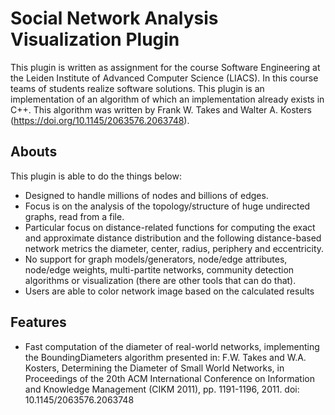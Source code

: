 # Social Network Analysis Visualization Plugin

This plugin is written as assignment for the course Software Engineering at the Leiden Institute of Advanced Computer Science (LIACS). In this course teams of students realize software solutions.
This plugin is an implementation of an algorithm of which an implementation already exists in C++. This algorithm was written by  Frank W. Takes and Walter A. Kosters (https://doi.org/10.1145/2063576.2063748). 


## Abouts

This plugin is able to do the things below: 
- Designed to handle millions of nodes and billions of edges.
- Focus is on the analysis of the topology/structure of huge undirected graphs, read from a file.
- Particular focus on distance-related functions for computing the exact and approximate distance distribution and the following distance-based network metrics the diameter, center, radius, periphery and eccentricity. 
- No support for graph models/generators, node/edge attributes, node/edge weights, multi-partite networks, community detection algorithms or visualization (there are other tools that can do that).
- Users are able to color network image based on the calculated results

## Features

- Fast computation of the diameter of real-world networks, implementing the BoundingDiameters algorithm presented in:
    F.W. Takes and W.A. Kosters, Determining the Diameter of Small World Networks, in Proceedings of the 20th ACM International Conference on Information and Knowledge Management (CIKM 2011), pp. 1191-1196, 2011. doi: 10.1145/2063576.2063748


